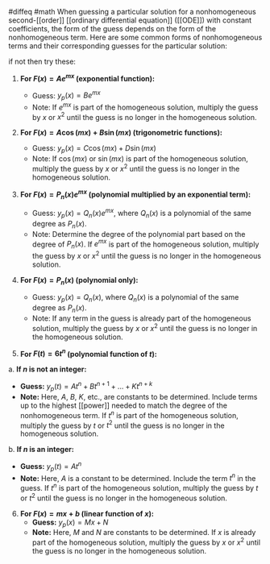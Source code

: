 #diffeq #math 
When guessing a particular solution for a nonhomogeneous second-[[order]] [[ordinary differential equation]] ([[ODE]]) with constant coefficients, the form of the guess depends on the form of the nonhomogeneous term. Here are some common forms of nonhomogeneous terms and their corresponding guesses for the particular solution:

if not then try these:

1. **For $F(x) = Ae^{mx}$ (exponential function):**
   - Guess: $y_p(x) = Be^{mx}$
   - Note: If $e^{mx}$ is part of the homogeneous solution, multiply the guess by $x$ or $x^2$ until the guess is no longer in the homogeneous solution.

2. **For $F(x) = A\cos(mx) + B\sin(mx)$ (trigonometric functions):**
   - Guess: $y_p(x) = C\cos(mx) + D\sin(mx)$
   - Note: If $\cos(mx)$ or $\sin(mx)$ is part of the homogeneous solution, multiply the guess by $x$ or $x^2$ until the guess is no longer in the homogeneous solution.

3. **For $F(x) = P_n(x)e^{mx}$ (polynomial multiplied by an exponential term):**
   - Guess: $y_p(x) = Q_n(x)e^{mx}$, where $Q_n(x)$ is a polynomial of the same degree as $P_n(x)$.
   - Note: Determine the degree of the polynomial part based on the degree of $P_n(x)$. If $e^{mx}$ is part of the homogeneous solution, multiply the guess by $x$ or $x^2$ until the guess is no longer in the homogeneous solution.

4. **For $F(x) = P_n(x)$ (polynomial only):**
   - Guess: $y_p(x) = Q_n(x)$, where $Q_n(x)$ is a polynomial of the same degree as $P_n(x)$.
   - Note: If any term in the guess is already part of the homogeneous solution, multiply the guess by $x$ or $x^2$ until the guess is no longer in the homogeneous solution.

5. **For $F(t) = 6t^n$ (polynomial function of $t$):**

 a. **If $n$ is not an integer:**
   - **Guess:** $y_p(t) = At^n + Bt^{n+1} + \ldots + Kt^{n+k}$
   - **Note:** Here, $A$, $B$, $K$, etc., are constants to be determined. Include terms up to the highest [[power]] needed to match the degree of the nonhomogeneous term. If $t^n$ is part of the homogeneous solution, multiply the guess by $t$ or $t^2$ until the guess is no longer in the homogeneous solution.

 b. **If $n$ is an integer:**
   - **Guess:** $y_p(t) = At^n$
   - **Note:** Here, $A$ is a constant to be determined. Include the term $t^n$ in the guess. If $t^n$ is part of the homogeneous solution, multiply the guess by $t$ or $t^2$ until the guess is no longer in the homogeneous solution.

6. **For $F(x) = mx + b$ (linear function of $x$):**
   - **Guess:** $y_p(x) = Mx + N$
   - **Note:** Here, $M$ and $N$ are constants to be determined. If $x$ is already part of the homogeneous solution, multiply the guess by $x$ or $x^2$ until the guess is no longer in the homogeneous solution.

